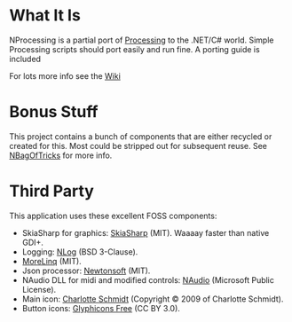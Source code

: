 
# What It Is
NProcessing is a partial port of [Processing](https://processing.org/) to the .NET/C# world.
Simple Processing scripts should port easily and run fine. A porting guide is included

For lots more info see the [Wiki](https://github.com/cepthomas/NProcessing/wiki)

# Bonus Stuff
This project contains a bunch of components that are either recycled or created for this. Most could be stripped out for subsequent reuse. See [NBagOfTricks](https://github.com/cepthomas/NBagOfTricks) for more info.

# Third Party
This application uses these excellent FOSS components:
- SkiaSharp for graphics: [SkiaSharp](https://github.com/mono/SkiaSharp) (MIT). Waaaay faster than native GDI+.
- Logging: [NLog](http://nlog-project.org/) (BSD 3-Clause).
- [MoreLinq](https://morelinq.github.io) (MIT).
- Json processor: [Newtonsoft](https://github.com/JamesNK/Newtonsoft.Json) (MIT).
- NAudio DLL for midi and modified controls: [NAudio](https://github.com/naudio/NAudio) (Microsoft Public License).
- Main icon: [Charlotte Schmidt](http://pattedemouche.free.fr/) (Copyright © 2009 of Charlotte Schmidt).
- Button icons: [Glyphicons Free](http://glyphicons.com/) (CC BY 3.0).
